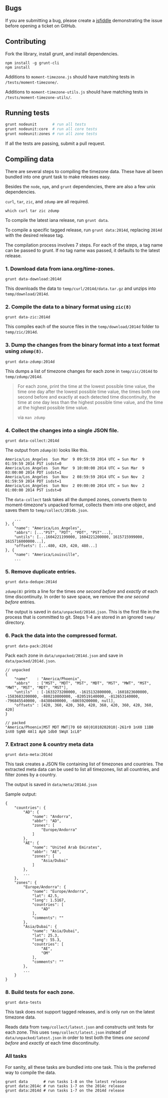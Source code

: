 ## Bugs

If you are submitting a bug, please create a [jsfiddle](http://jsfiddle.net/)
demonstrating the issue before opening a ticket on GitHub.

## Contributing

Fork the library, install grunt, and install dependencies.

```
npm install -g grunt-cli
npm install
```

Additions to `moment-timezone.js` should have matching tests in
`/tests/moment-timezone/`.

Additions to `moment-timezone-utils.js` should have matching tests in
`/tests/moment-timezone-utils/`.

## Running tests

```sh
grunt nodeunit       # run all tests
grunt nodeunit:core  # run all core tests
grunt nodeunit:zones # run all zone tests
```

If all the tests are passing, submit a pull request.

## Compiling data

There are several steps to compiling the timezone data. These have all been
bundled into one grunt task to make releases easy.

Besides the `node`, `npm`, and `grunt` dependencies, there are also a few unix
dependencies.

`curl`, `tar`, `zic`, and `zdump` are all required.

```
which curl tar zic zdump
```

To compile the latest iana release, run `grunt data`.

To compile a specific tagged release, run `grunt data:2014d`, replacing `2014d`
with the desired release tag.

The compilation process involves 7 steps. For each of the steps, a tag name can
be passed to grunt. If no tag name was passed, it defaults to the latest release.

### 1. Download data from iana.org/time-zones.

```
grunt data-download:2014d
```

This downloads the data to `temp/curl/2014d/data.tar.gz` and unzips into
`temp/download/2014d`.

### 2. Compile the data to a binary format using `zic(8)`

```
grunt data-zic:2014d
```

This compiles each of the source files in the `temp/download/2014d` folder to
`temp/zic/2014d`.

### 3. Dump the changes from the binary format into a text format using `zdump(8)`.

```
grunt data-zdump:2014d
```

This dumps a list of timezone changes for each zone in `temp/zic/2014d` to
`temp/zdump/2014d`.

> For each zone, print the time at the lowest possible time value, the time one
> day after the lowest possible time value, the times both one second before and
> exactly at each detected time discontinuity, the time at one day less than the
> highest possible time value, and the time at the highest possible time value.
>
> via `man zdump`

### 4. Collect the changes into a single JSON file.

```
grunt data-collect:2014d
```

The output from `zdump(8)` looks like this.

```
America/Los_Angeles  Sun Mar  9 09:59:59 2014 UTC = Sun Mar  9 01:59:59 2014 PST isdst=0
America/Los_Angeles  Sun Mar  9 10:00:00 2014 UTC = Sun Mar  9 03:00:00 2014 PDT isdst=1
America/Los_Angeles  Sun Nov  2 08:59:59 2014 UTC = Sun Nov  2 01:59:59 2014 PDT isdst=1
America/Los_Angeles  Sun Nov  2 09:00:00 2014 UTC = Sun Nov  2 01:00:00 2014 PST isdst=0
```

The `data-collect` task takes all the dumped zones, converts them to
moment-timezone's unpacked format, collects them into one object, and saves them
to `temp/collect/2014b.json`.

```
    ...
}, {
    "name": "America/Los_Angeles",
    "abbrs": [..."PST", "PDT", "PDT", "PST"...],
    "untils": [...1604221199000, 1604221200000, 1615715999000, 1615716000000...],
    "offsets": [...480, 420, 420, 480...]
}, {
    "name": "America/Louisville",
    ...
```

### 5. Remove duplicate entries.

```
grunt data-dedupe:2014d
```

`zdump(8)` prints a line for the times _one second before_ and _exactly at_
each time discontinuity. In order to save space, we remove the
_one second before_ entries.

The output is saved in `data/unpacked/2014d.json`. This is the first file in the
process that is committed to git. Steps 1-4 are stored in an ignored `temp/`
directory.

### 6. Pack the data into the compressed format.

```
grunt data-pack:2014d
```

Pack each zone in `data/unpacked/2014d.json` and save in `data/packed/2014d.json`.

```
// unpacked
{
    "name"    : "America/Phoenix",
    "abbrs"   : ["MST", "MDT", "MST", "MDT", "MST", "MWT", "MST", "MWT", "MST", "MDT", "MST"],
    "untils"  : [-1633273200000, -1615132800000, -1601823600000, -1583683200000, -880210800000, -820519140000, -812653140000, -796845540000, -84380400000, -68659200000, null],
    "offsets" : [420, 360, 420, 360, 420, 360, 420, 360, 420, 360, 420]
}

// packed
"America/Phoenix|MST MDT MWT|70 60 60|01010202010|-261r0 1nX0 11B0 1nX0 SgN0 4Al1 Ap0 1db0 SWqX 1cL0"
```

### 7. Extract zone & country meta data

```
grunt data-meta:2014d
```

This task creates a JSON file containing list of timezones and countries. The extracted meta data can be used to list all timezones, list all countries, and filter zones by a country.

The output is saved in `data/meta/2014d.json`

Sample output:

```
{
    "countries": {
        "AD": {
            "name": "Andorra",
            "abbr": "AD",
            "zones": [
                "Europe/Andorra"
            ]
        },
        "AE": {
            "name": "United Arab Emirates",
            "abbr": "AE",
            "zones": [
                "Asia/Dubai"
            ]
        },
        ...
    },
    "zones": {
        "Europe/Andorra": {
            "name": "Europe/Andorra",
            "lat": 42.5,
            "long": 1.5167,
            "countries": [
                "AD"
            ],
            "comments": ""
        },
        "Asia/Dubai": {
            "name": "Asia/Dubai",
            "lat": 25.3,
            "long": 55.3,
            "countries": [
                "AE",
                "OM"
            ],
            "comments": ""
        },
        ...
    }
}
```

### 8. Build tests for each zone.

```
grunt data-tests
```

This task does not support tagged releases, and is only run on the latest
timezone data.

Reads data from `temp/collect/latest.json` and constructs unit tests for each
zone. This uses `temp/collect/latest.json` instead of `data/unpacked/latest.json`
in order to test both the times _one second before_ and _exactly at_
each time discontinuity.

### All tasks

For sanity, all these tasks are bundled into one task. This is the preferred way
to compile the data.

```
grunt data       # run tasks 1-8 on the latest release
grunt data:2014c # run tasks 1-7 on the 2014c release
grunt data:2014d # run tasks 1-7 on the 2014d release
```

















